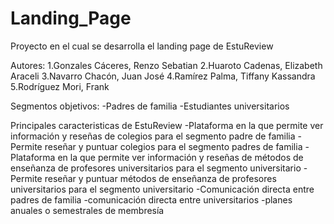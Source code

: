 # Landing_Page
Proyecto en el cual se desarrolla el landing page de EstuReview

Autores:
1.Gonzales Cáceres, Renzo Sebatian
2.Huaroto Cadenas, Elizabeth Araceli
3.Navarro Chacón, Juan José
4.Ramírez Palma, Tiffany Kassandra
5.Rodríguez Mori, Frank

Segmentos objetivos:
-Padres de familia
-Estudiantes universitarios

Principales caracteristicas de EstuReview
-Plataforma en la que permite ver información y reseñas de colegios para el segmento padre de familia
-Permite reseñar y puntuar colegios para el segmento padres de familia
-Plataforma en la que permite ver información y reseñas de métodos de enseñanza de profesores universitarios para el segmento universitario
-Permite reseñar y puntuar métodos de enseñanza de profesores universitarios para el segmento universitario
-Comunicación directa entre padres de familia 
-comunicación directa entre universitarios
-planes anuales o semestrales de membresía


